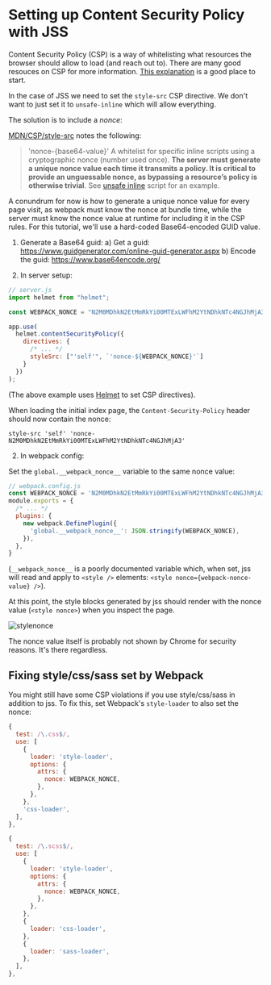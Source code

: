 # Setting up Content Security Policy with JSS

Content Security Policy (CSP) is a way of whitelisting what resources the browser should allow to load (and reach out to). There are many good resouces on CSP for more information. [This explanation](https://helmetjs.github.io/docs/csp/) is a good place to start.

In the case of JSS we need to set the `style-src` CSP directive. We don't want to just set it to `unsafe-inline` which will allow everything.

The solution is to include a _nonce_:

[MDN/CSP/style-src](https://developer.mozilla.org/en-US/docs/Web/HTTP/Headers/Content-Security-Policy/style-src) notes the following:

> 'nonce-{base64-value}'
> A whitelist for specific inline scripts using a cryptographic nonce (number used once). **The server must generate a unique nonce value each time it transmits a policy. It is critical to provide an unguessable nonce, as bypassing a resource’s policy is otherwise trivial**. See [unsafe inline](https://developer.mozilla.org/en-US/docs/Web/HTTP/Headers/Content-Security-Policy/script-src#Unsafe_inline_script) script for an example.

A conundrum for now is how to generate a unique nonce value for every page visit, as webpack must know the nonce at bundle time, while the server must know the nonce value at runtime for including it in the CSP rules. For this tutorial, we'll use a hard-coded Base64-encoded GUID value.

1. Generate a Base64 guid:
   a) Get a guid: https://www.guidgenerator.com/online-guid-generator.aspx
   b) Encode the guid: https://www.base64encode.org/

1. In server setup:

```js
// server.js
import helmet from "helmet";

const WEBPACK_NONCE = "N2M0MDhkN2EtMmRkYi00MTExLWFhM2YtNDhkNTc4NGJhMjA3";

app.use(
  helmet.contentSecurityPolicy({
    directives: {
      /* ... */
      styleSrc: ["'self'", `'nonce-${WEBPACK_NONCE}'`]
    }
  })
);
```

(The above example uses [Helmet](https://helmetjs.github.io/) to set CSP directives).

When loading the initial index page, the `Content-Security-Policy` header should now contain the nonce:

```
style-src 'self' 'nonce-N2M0MDhkN2EtMmRkYi00MTExLWFhM2YtNDhkNTc4NGJhMjA3'
```

2. In webpack config:

Set the `global.__webpack_nonce__` variable to the same nonce value:

```js
// webpack.config.js
const WEBPACK_NONCE = 'N2M0MDhkN2EtMmRkYi00MTExLWFhM2YtNDhkNTc4NGJhMjA3'
module.exports = {
  /* ... */
  plugins: {
    new webpack.DefinePlugin({
      'global.__webpack_nonce__': JSON.stringify(WEBPACK_NONCE),
    }),
  },
}
```

(`__webpack_nonce__` is a poorly documented variable which, when set, jss will read and apply to `<style />` elements: `<style nonce={webpack-nonce-value} />`).

At this point, the style blocks generated by jss should render with the nonce value (`<style nonce>`) when you inspect the page.

![stylenonce](https://user-images.githubusercontent.com/2316274/35198155-e9472bc6-feea-11e7-9ef8-eac110590c59.PNG)

The nonce value itself is probably not shown by Chrome for security reasons. It's there regardless.

## Fixing style/css/sass set by Webpack

You might still have some CSP violations if you use style/css/sass in addition to jss. To fix this, set Webpack's `style-loader` to also set the nonce:

```js
{
  test: /\.css$/,
  use: [
    {
      loader: 'style-loader',
      options: {
        attrs: {
          nonce: WEBPACK_NONCE,
        },
      },
    },
    'css-loader',
  ],
},

{
  test: /\.scss$/,
  use: [
    {
      loader: 'style-loader',
      options: {
        attrs: {
          nonce: WEBPACK_NONCE,
        },
      },
    },
    {
      loader: 'css-loader',
    },
    {
      loader: 'sass-loader',
    },
  ],
},
```
